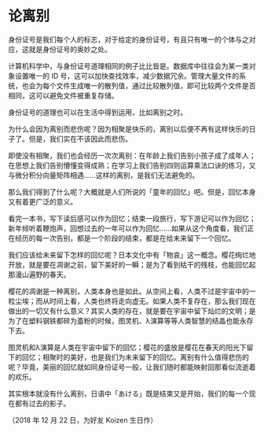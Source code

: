 # 论离别

身份证号是我们每个人的标志，对于给定的身份证号，有且只有唯一的个体与之对应，这就是身份证号的奥妙之处。

计算机科学中，与身份证号道理相同的例子比比皆是。数据库中往往会为某一类对象设置唯一的 ID 号，这可以加快查找效率，减少数据冗余。管理大量文件的系统，也会为每个文件生成唯一的散列值，通过比较散列值，即可比较两个文件是否相同，这可以避免文件被重复存储。

身份证号的道理也可以在生活中得到运用，比如离别之时。

为什么会因为离别而悲伤呢？因为相聚是快乐的，离别以后便不再有这样快乐的日子了。但是，我们实在不该因此而悲伤。

即使没有相聚，我们也会经历一次次离别：在年龄上我们告别小孩子成了成年人；在思想上我们告别懵懂变得成熟；在学习上我们告别四则运算乘法口诀的练习，又与微分积分向量矩阵相遇……这样的离别，是我们无法避免的。

那么我们得到了什么呢？大概就是人们所说的「童年的回忆」吧。但是，回忆本身又有着更广泛的意义。

看完一本书，写下读后感可以作为回忆；结束一段旅行，写下游记可以作为回忆； 新年倾听着鞭炮声，回想过去的一年可以作为回忆……如果从这个角度看，我们正在经历的每一次告别，都是一个阶段的结束，都是在给未来留下一个回忆。

我们应该给未来留下怎样的回忆呢？日本文化中有「物哀」这一概念。樱花绚烂地开放，就是要在凋谢之前，留下美好的一瞬；是为了看到枯干的残枝，也能回忆起那漫山遍野的春天。

樱花的凋谢是一种离别，人类本身也是如此。从空间上看，人类不过是宇宙中的一粒尘埃；而从时间上看，人类也终将走向虚无。如果人类不复存在，那么我们现在做出的一切又有什么意义？其实人类的存在，就是要在宇宙中留下灿烂的文明；是为了在塑料钢铁都碎为齑粉的时候，图灵机、λ演算等等人类智慧的结晶也能永存下去。

图灵机和λ演算是人类在宇宙中留下的回忆；樱花的盛放是樱花在春天的阳光下留下的回忆；相聚时的美好，也是我们为未来留下的回忆。离别有什么值得悲伤的呢？毕竟，美丽的回忆就如同身份证号一般，让我们随时都能映射回那看似流逝着的欢乐。

其实根本就没有什么离别，日语中「あける」既是结束又是开始，我们的每一个现在都有过去的影子。

（2018 年 12 月 22 日，为好友 Koizen 生日作）
